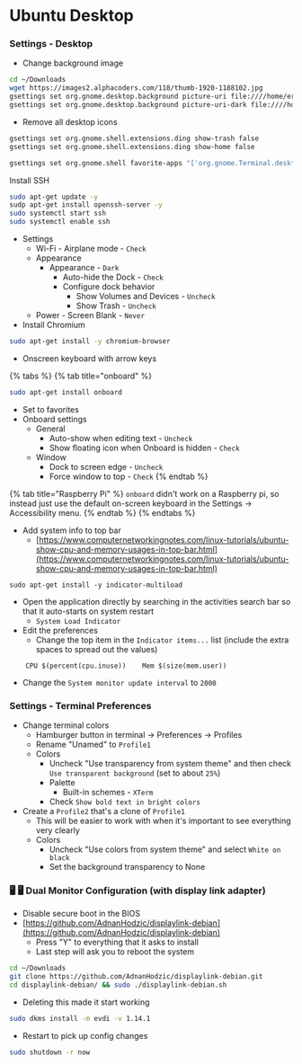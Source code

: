 # Ubuntu Desktop

### Settings - Desktop

* Change background image

```bash
cd ~/Downloads
wget https://images2.alphacoders.com/118/thumb-1920-1188102.jpg
gsettings set org.gnome.desktop.background picture-uri file:////home/eridian/Downloads/thumb-1920-1188102.jpg
gsettings set org.gnome.desktop.background picture-uri-dark file:////home/eridian/Downloads/thumb-1920-1188102.jpg
```

* Remove all desktop icons

```bash
gsettings set org.gnome.shell.extensions.ding show-trash false
gsettings set org.gnome.shell.extensions.ding show-home false

gsettings set org.gnome.shell favorite-apps "['org.gnome.Terminal.desktop']"
```

Install SSH

```bash
sudo apt-get update -y
sudp apt-get install openssh-server -y
sudo systemctl start ssh
sudo systemctl enable ssh
```

* Settings
  * Wi-Fi - Airplane mode - `Check`
  * Appearance
    * Appearance - `Dark`
      * Auto-hide the Dock - `Check`
      * Configure dock behavior
        * Show Volumes and Devices - `Uncheck`
        * Show Trash - `Uncheck`
  * Power - Screen Blank - `Never`
* Install Chromium

```bash
sudo apt-get install -y chromium-browser
```

* Onscreen keyboard with arrow keys

{% tabs %}
{% tab title="onboard" %}
```bash
sudo apt-get install onboard
```

* Set to favorites
* Onboard settings
  * General
    * Auto-show when editing text - `Uncheck`
    * Show floating icon when Onboard is hidden - `Check`
  * Window
    * Dock to screen edge - `Uncheck`
    * Force window to top - `Check`
{% endtab %}

{% tab title="Raspberry Pi" %}
`onboard` didn't work on a Raspberry pi, so instead just use the default on-screen keyboard in the Settings -> Accessibility menu.
{% endtab %}
{% endtabs %}

* Add system info to top bar
  * [https://www.computernetworkingnotes.com/linux-tutorials/ubuntu-show-cpu-and-memory-usages-in-top-bar.html](https://www.computernetworkingnotes.com/linux-tutorials/ubuntu-show-cpu-and-memory-usages-in-top-bar.html)

```
sudo apt-get install -y indicator-multiload
```

* Open the application directly by searching in the activities search bar so that it auto-starts on system restart
  * `System Load Indicator`
* Edit the preferences
  * Change the top item in the `Indicator items...` list (include the extra spaces to spread out the values)

```
    CPU $(percent(cpu.inuse))    Mem $(size(mem.user))
```

* Change the `System monitor update interval` to `2000`

### Settings - Terminal Preferences

* Change terminal colors
  * Hamburger button in terminal -> Preferences -> Profiles
  * Rename "Unamed" to `Profile1`
  * Colors
    * Uncheck "Use transparency from system theme" and then check `Use transparent background` (set to about `25%`)
    * Palette
      * Built-in schemes - `XTerm`
    * Check `Show bold text in bright colors`
* Create a `Profile2` that's a clone of `Profile1`
  * This will be easier to work with when it's important to see everything very clearly
  * Colors
    * Uncheck "Use colors from system theme" and select `White on black`
    * Set the background transparency to None

### 🖥️ 🖥️ Dual Monitor Configuration (with display link adapter)

* Disable secure boot in the BIOS
* [https://github.com/AdnanHodzic/displaylink-debian](https://github.com/AdnanHodzic/displaylink-debian)
  * Press "Y" to everything that it asks to install
  * Last step will ask you to reboot the system

```bash
cd ~/Downloads
git clone https://github.com/AdnanHodzic/displaylink-debian.git
cd displaylink-debian/ && sudo ./displaylink-debian.sh
```

* Deleting this made it start working

```bash
sudo dkms install -m evdi -v 1.14.1
```

* Restart to pick up config changes

```bash
sudo shutdown -r now
```
